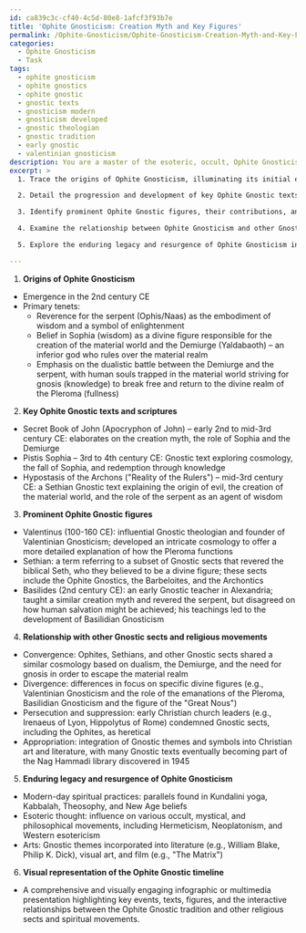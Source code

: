 ```yaml
---
id: ca839c3c-cf40-4c5d-80e8-1afcf3f93b7e
title: 'Ophite Gnosticism: Creation Myth and Key Figures'
permalink: /Ophite-Gnosticism/Ophite-Gnosticism-Creation-Myth-and-Key-Figures/
categories:
  - Ophite Gnosticism
  - Task
tags:
  - ophite gnosticism
  - ophite gnostics
  - ophite gnostic
  - gnostic texts
  - gnosticism modern
  - gnosticism developed
  - gnostic theologian
  - gnostic tradition
  - early gnostic
  - valentinian gnosticism
description: You are a master of the esoteric, occult, Ophite Gnosticism, you complete tasks to the absolute best of your ability, no matter if you think you were not trained to do the task specifically, you will attempt to do it anyways, since you have performed the tasks you are given with great mastery, accuracy, and deep understanding of what is requested. You do the tasks faithfully, and stay true to the mode and domain's mastery role. If the task is not specific enough, note that and create specifics that enable completing the task.
excerpt: >
  1. Trace the origins of Ophite Gnosticism, illuminating its initial emergence and distinguishing its primary tenets, such as reverence for the serpent, Sophia, and the Demiurge.

  2. Detail the progression and development of key Ophite Gnostic texts, scriptures, and writings, including crucial texts like the Secret Book of John, Pistis Sophia, and Hypostasis of the Archons, as well as their influence on Ophite Gnostic theology and esoteric knowledge.

  3. Identify prominent Ophite Gnostic figures, their contributions, and their standing within both the Ophite and broader Gnostic communities, highlighting the roles of figures like Valentinus, Sethian, and Basilides.

  4. Examine the relationship between Ophite Gnosticism and other Gnostic sects or religious movements, specifying periods of convergence and divergence, as well as any instances of persecution, suppression, or appropriation of Ophite beliefs.

  5. Explore the enduring legacy and resurgence of Ophite Gnosticism in modern-day spiritual practices, esoteric thought, and the arts, spotlighting contemporary proponents, organizations, and artistic expressions.

---
```

1. **Origins of Ophite Gnosticism**
- Emergence in the 2nd century CE
- Primary tenets:
  - Reverence for the serpent (Ophis/Naas) as the embodiment of wisdom and a symbol of enlightenment
  - Belief in Sophia (wisdom) as a divine figure responsible for the creation of the material world and the Demiurge (Yaldabaoth) – an inferior god who rules over the material realm
  - Emphasis on the dualistic battle between the Demiurge and the serpent, with human souls trapped in the material world striving for gnosis (knowledge) to break free and return to the divine realm of the Pleroma (fullness)

2. **Key Ophite Gnostic texts and scriptures**
- Secret Book of John (Apocryphon of John) – early 2nd to mid-3rd century CE: elaborates on the creation myth, the role of Sophia and the Demiurge
- Pistis Sophia – 3rd to 4th century CE: Gnostic text exploring cosmology, the fall of Sophia, and redemption through knowledge
- Hypostasis of the Archons ("Reality of the Rulers") – mid-3rd century CE: a Sethian Gnostic text explaining the origin of evil, the creation of the material world, and the role of the serpent as an agent of wisdom

3. **Prominent Ophite Gnostic figures**
- Valentinus (100-160 CE): influential Gnostic theologian and founder of Valentinian Gnosticism; developed an intricate cosmology to offer a more detailed explanation of how the Pleroma functions
- Sethian: a term referring to a subset of Gnostic sects that revered the biblical Seth, who they believed to be a divine figure; these sects include the Ophite Gnostics, the Barbeloites, and the Archontics
- Basilides (2nd century CE): an early Gnostic teacher in Alexandria; taught a similar creation myth and revered the serpent, but disagreed on how human salvation might be achieved; his teachings led to the development of Basilidian Gnosticism

4. **Relationship with other Gnostic sects and religious movements**
- Convergence: Ophites, Sethians, and other Gnostic sects shared a similar cosmology based on dualism, the Demiurge, and the need for gnosis in order to escape the material realm
- Divergence: differences in focus on specific divine figures (e.g., Valentinian Gnosticism and the role of the emanations of the Pleroma, Basilidian Gnosticism and the figure of the "Great Nous")
- Persecution and suppression: early Christian church leaders (e.g., Irenaeus of Lyon, Hippolytus of Rome) condemned Gnostic sects, including the Ophites, as heretical
- Appropriation: integration of Gnostic themes and symbols into Christian art and literature, with many Gnostic texts eventually becoming part of the Nag Hammadi library discovered in 1945

5. **Enduring legacy and resurgence of Ophite Gnosticism**
- Modern-day spiritual practices: parallels found in Kundalini yoga, Kabbalah, Theosophy, and New Age beliefs
- Esoteric thought: influence on various occult, mystical, and philosophical movements, including Hermeticism, Neoplatonism, and Western esotericism
- Arts: Gnostic themes incorporated into literature (e.g., William Blake, Philip K. Dick), visual art, and film (e.g., "The Matrix")

6. **Visual representation of the Ophite Gnostic timeline**
- A comprehensive and visually engaging infographic or multimedia presentation highlighting key events, texts, figures, and the interactive relationships between the Ophite Gnostic tradition and other religious sects and spiritual movements.
